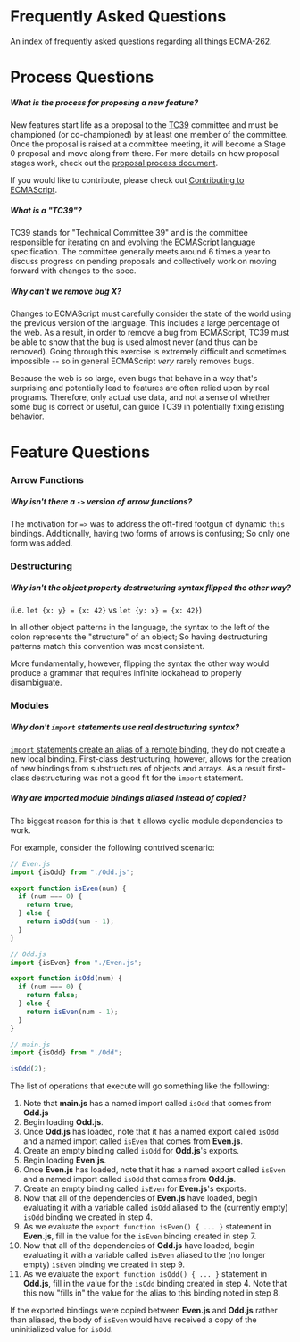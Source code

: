 # Frequently Asked Questions

An index of frequently asked questions regarding all things ECMA-262.

# Process Questions

##### What is the process for proposing a new feature?

New features start life as a proposal to the [TC39](#what-is-a-tc39) committee and must be championed (or co-championed) by at least one member of the committee. Once the proposal is raised at a committee meeting, it will become a Stage 0 proposal and move along from there. For more details on how proposal stages work, check out the [proposal process document][proposal-process-document].

If you would like to contribute, please check out [Contributing to ECMAScript](https://github.com/tc39/ecma262/blob/master/CONTRIBUTING.md).

##### What is a "TC39"?

TC39 stands for "Technical Committee 39" and is the committee responsible for iterating on and evolving the ECMAScript language specification. The committee generally meets around 6 times a year to discuss progress on pending proposals and collectively work on moving forward with changes to the spec.

##### Why can't we remove bug X?

Changes to ECMAScript must carefully consider the state of the world using the previous version of the language. This includes a large percentage of the web. As a result, in order to remove a bug from ECMAScript, TC39 must be able to show that the bug is used almost never (and thus can be removed). Going through this exercise is extremely difficult and sometimes impossible -- so in general ECMAScript *very* rarely removes bugs.

Because the web is so large, even bugs that behave in a way that's surprising and potentially lead to features are often relied upon by real programs. Therefore, only actual use data, and not a sense of whether some bug is correct or useful, can guide TC39 in potentially fixing existing behavior.

# Feature Questions

### Arrow Functions

##### Why isn't there a `->` version of arrow functions?

The motivation for `=>` was to address the oft-fired footgun of dynamic `this` bindings. Additionally, having two forms of arrows is confusing; So only one form was added.

### Destructuring

##### Why isn't the object property destructuring syntax flipped the other way?

(i.e. `let {x: y} = {x: 42}` vs `let {y: x} = {x: 42}`)

In all other object patterns in the language, the syntax to the left of the colon represents the "structure" of an object; So having destructuring patterns match this convention was most consistent.

More fundamentally, however, flipping the syntax the other way would produce a grammar that requires infinite lookahead to properly disambiguate.

### Modules

##### Why don't `import` statements use real destructuring syntax?

[`import` statements create an alias of a remote binding](#why-are-imported-module-bindings-aliased-instead-of-copied), they do not create a new local binding. First-class destructuring, however, allows for the creation of new bindings from substructures of objects and arrays. As a result first-class destructuring was not a good fit for the `import` statement.

##### Why are imported module bindings aliased instead of copied?

The biggest reason for this is that it allows cyclic module dependencies to work.

For example, consider the following contrived scenario:

```javascript
// Even.js
import {isOdd} from "./Odd.js";

export function isEven(num) {
  if (num === 0) {
    return true;
  } else {
    return isOdd(num - 1);
  }
}
```

```javascript
// Odd.js
import {isEven} from "./Even.js";

export function isOdd(num) {
  if (num === 0) {
    return false;
  } else {
    return isEven(num - 1);
  }
}
```

```javascript
// main.js
import {isOdd} from "./Odd";

isOdd(2);
```

The list of operations that execute will go something like the following:

1. Note that **main.js** has a named import called `isOdd` that comes from **Odd.js**
2. Begin loading **Odd.js**.
3. Once **Odd.js** has loaded, note that it has a named export called `isOdd` and a named import called `isEven` that comes from **Even.js**.
4. Create an empty binding called `isOdd` for **Odd.js**'s exports.
5. Begin loading **Even.js**.
6. Once **Even.js** has loaded, note that it has a named export called `isEven` and a named import called `isOdd` that comes from **Odd.js**.
7. Create an empty binding called `isEven` for **Even.js**'s exports.
8. Now that all of the dependencies of **Even.js** have loaded, begin evaluating it with a variable called `isOdd` aliased to the (currently empty) `isOdd` binding we created in step 4.
9. As we evaluate the `export function isEven() { ... }` statement in **Even.js**, fill in the value for the `isEven` binding created in step 7.
10. Now that all of the dependencies of **Odd.js** have loaded, begin evaluating it with a variable called `isEven` aliased to the (no longer empty) `isEven` binding we created in step 9.
11. As we evaluate the `export function isOdd() { ... }` statement in **Odd.js**, fill in the value for the `isOdd` binding created in step 4. Note that this now "fills in" the value for the alias to this binding noted in step 8.

If the exported bindings were copied between **Even.js** and **Odd.js** rather than aliased, the body of `isEven` would have received a copy of the uninitialized value for `isOdd`.

[proposal-process-document]: https://tc39.github.io/process-document/
